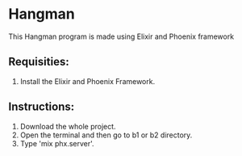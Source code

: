 # Hangman
This Hangman program is made using Elixir and Phoenix framework

## Requisities:
1. Install the Elixir and Phoenix Framework.

## Instructions:
1. Download the whole project.
2. Open the terminal and then go to b1 or b2 directory.
3. Type 'mix phx.server'.
